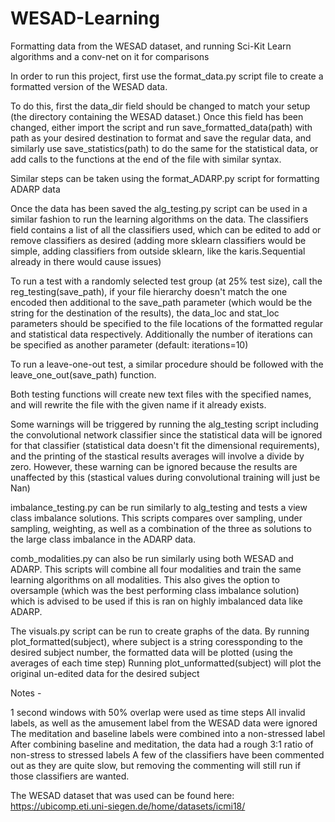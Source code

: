 # WESAD-Learning
Formatting data from the WESAD dataset, and running Sci-Kit Learn algorithms and a conv-net on it for comparisons

In order to run this project, first use the format_data.py script file to create a formatted version of the WESAD data.

  To do this, first the data_dir field should be changed to match your setup (the directory containing the WESAD dataset.)
  Once this field has been changed, either import the script and run save_formatted_data(path) with path as your desired destination to format
  and save the regular data, and similarly use save_statistics(path) to do the same for the statistical data,
  or add calls to the functions at the end of the file with similar syntax.
  
  Similar steps can be taken using the format_ADARP.py script for formatting ADARP data
  
Once the data has been saved the alg_testing.py script can be used in a similar fashion to run the learning algorithms on the data. 
  The classifiers field contains a list of all the classifiers used, which can be edited to add or remove classifiers as desired 
    (adding more sklearn classifiers would be simple, adding classifiers from outside sklearn, like the karis.Sequential already in there would cause issues)
    
  To run a test with a randomly selected test group (at 25% test size), call the reg_testing(save_path), if your file hierarchy doesn't match the one encoded
  then additional to the save_path parameter (which would be the string for the destination of the results), the data_loc and stat_loc parameters
  should be specified to the file locations of the formatted regular and statistical data respectively.
  Additionally the number of iterations can be specified as another parameter (default: iterations=10)
  
  To run a leave-one-out test, a similar procedure should be followed with the leave_one_out(save_path) function.
  
  Both testing functions will create new text files with the specified names, and will rewrite the file with the given name if it already exists.
  
  Some warnings will be triggered by running the alg_testing script including the convolutional network classifier since the statistical data will 
  be ignored for that classifier (statistical data doesn't fit the dimensional requirements), and the printing of the stastical results averages
  will involve a divide by zero. However, these warning can be ignored because the results are unaffected by this (stastical values during convolutional
  training will just be Nan)
  
  imbalance_testing.py can be run similarly to alg_testing and tests a view class imbalance solutions. This scripts compares over sampling, under sampling, weighting,
  as well as a combination of the three as solutions to the large class imbalance in the ADARP data.
  
  comb_modalities.py can also be run similarly using both WESAD and ADARP. This scripts will combine all four modalities and train the same learning
  algorithms on all modalities. This also gives the option to oversample (which was the best performing class imbalance solution) which is advised to be used
  if this is ran on highly imbalanced data like ADARP.
  
  The visuals.py script can be run to create graphs of the data.
  By running plot_formatted(subject), where subject is a string coressponding to the desired subject number, the formatted data will be plotted 
  (using the averages of each time step)
  Running plot_unformatted(subject) will plot the original un-edited data for the desired subject
  
  Notes -
    
  1 second windows with 50% overlap were used as time steps
  All invalid labels, as well as the amusement label from the WESAD data were ignored
  The meditation and baseline labels were combined into a non-stressed label
  After combining baseline and meditation, the data had a rough 3:1 ratio of non-stress to stressed labels
  A few of the classifiers have been commented out as they are quite slow, but removing the commenting will still run if those classifiers are wanted.
  
  The WESAD dataset that was used can be found here:
  https://ubicomp.eti.uni-siegen.de/home/datasets/icmi18/
  
